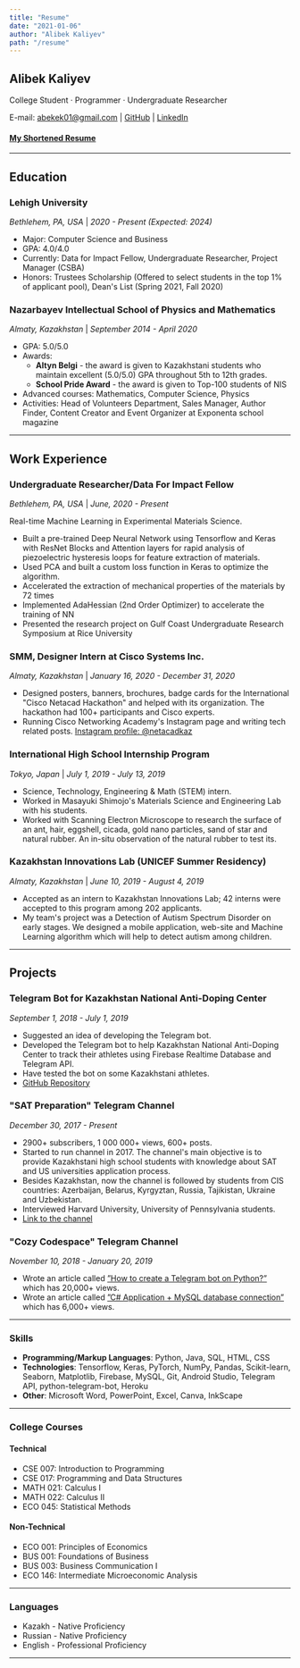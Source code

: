 ```yaml
---
title: "Resume"
date: "2021-01-06"
author: "Alibek Kaliyev"
path: "/resume"
---
```


## Alibek Kaliyev

College Student · Programmer · Undergraduate Researcher

E-mail: abekek01@gmail.com | [GitHub](https://github.com/abekek/) | [LinkedIn](https://www.linkedin.com/in/abekek)

#### [My Shortened Resume](https://drive.google.com/file/d/1wIbyfpCxhYz93oQK_xSyWY9fE6d5mVPw/view?usp=sharing)

---

## Education

### Lehigh University

_Bethlehem, PA, USA_ | _2020 - Present (Expected: 2024)_

- Major: Computer Science and Business
- GPA: 4.0/4.0
- Currently: Data for Impact Fellow, Undergraduate Researcher, Project Manager (CSBA)
- Honors: Trustees Scholarship (Offered to select students in the top 1% of applicant pool), Dean's List (Spring 2021, Fall 2020)

### Nazarbayev Intellectual School of Physics and Mathematics

_Almaty, Kazakhstan_ | _September 2014 - April 2020_

- GPA: 5.0/5.0
- Awards:
  - **Altyn Belgi** - the award is given to Kazakhstani students who maintain excellent (5.0/5.0) GPA throughout 5th to 12th grades.
  - **School Pride Award** - the award is given to Top-100 students of NIS
- Advanced courses: Mathematics, Computer Science, Physics
- Activities: Head of Volunteers Department, Sales Manager, Author Finder, Content Creator and Event Organizer at Exponenta school magazine

---

## Work Experience

### Undergraduate Researcher/Data For Impact Fellow

_Bethlehem, PA, USA_ | _June, 2020 - Present_

Real-time Machine Learning in Experimental Materials Science.

- Built a pre-trained Deep Neural Network using Tensorflow and Keras with ResNet Blocks and Attention layers for rapid analysis of piezoelectric hysteresis loops for feature extraction of materials.
- Used PCA and built a custom loss function in Keras to optimize the algorithm.
- Accelerated the extraction of mechanical properties of the materials by 72 times
- Implemented AdaHessian (2nd Order Optimizer) to accelerate the training of NN
- Presented the research project on Gulf Coast Undergraduate Research Symposium at Rice University

### SMM, Designer Intern at Cisco Systems Inc.

_Almaty, Kazakhstan_ | _January 16, 2020 - December 31, 2020_

- Designed posters, banners, brochures, badge cards for the International "Cisco Netacad Hackathon" and helped with its organization. The hackathon had 100+ participants and Cisco experts.
- Running Cisco Networking Academy's Instagram page and writing tech related posts. [Instagram profile: @netacadkaz](https://www.instagram.com/netacadkaz/)

### International High School Internship Program

_Tokyo, Japan_ | _July 1, 2019 - July 13, 2019_

- Science, Technology, Engineering & Math (STEM) intern.
- Worked in Masayuki Shimojo's Materials Science and Engineering Lab with his students.
- Worked with Scanning Electron Microscope to research the surface of an ant, hair, eggshell, cicada, gold nano particles, sand of star and natural rubber. An in-situ observation of the natural rubber to test its.

### Kazakhstan Innovations Lab (UNICEF Summer Residency)

_Almaty, Kazakhstan_ | _June 10, 2019 - August 4, 2019_

- Accepted as an intern to Kazakhstan Innovations Lab; 42 interns were accepted to this program among 202 applicants.
- My team's project was a Detection of Autism Spectrum Disorder on early stages. We designed a mobile application, web-site and Machine Learning algorithm which will help to detect autism among children.

---

## Projects

### Telegram Bot for Kazakhstan National Anti-Doping Center

_September 1, 2018 - July 1, 2019_

- Suggested an idea of developing the Telegram bot.
- Developed the Telegram bot to help Kazakhstan National Anti-Doping Center to track their athletes using Firebase Realtime Database and Telegram API.
- Have tested the bot on some Kazakhstani athletes.
- [GitHub Repository](https://github.com/abekek/kaznadc-telegram-bot)

### "SAT Preparation" Telegram Channel

_December 30, 2017 - Present_

- 2900+ subscribers, 1 000 000+ views, 600+ posts.
- Started to run channel in 2017. The channel's main objective is to provide Kazakhstani high school students with knowledge about SAT and US universities application process.
- Besides Kazakhstan, now the channel is followed by students from CIS countries: Azerbaijan, Belarus, Kyrgyztan, Russia, Tajikistan, Ukraine and Uzbekistan.
- Interviewed Harvard University, University of Pennsylvania students.
- [Link to the channel](https://t.me/satprepare)

### "Cozy Codespace" Telegram Channel

_November 10, 2018 - January 20, 2019_

- Wrote an article called [”How to create a Telegram bot on Python?”](http://teletype.in/@cozy_codespace/Hk70-Ntl4) which has 20,000+ views.
- Wrote an article called [”C# Application + MySQL database connection”](http://teletype.in/@cozy_codespace/BkKJ4zO07) which has 6,000+ views.

---

<!-- ## Honors and Awards

#### Karate Multiple National Champion

_2008 - Present_

- 19 Gold medals
- 8 Silver medals
- 5 Bronze medals

#### "Innovations & Intelligence" National Programming Contest - 3rd place

_April 28, 2018_

#### "Cisco Stars" International Olympiad on Network Technologies - 2nd place

_April 20, 2018_

#### Karate Black Belt Shodan (1st dan)

_March 3, 2017_

--- -->

### Skills

- **Programming/Markup Languages**: Python, Java, SQL, HTML, CSS
- **Technologies**: Tensorflow, Keras, PyTorch, NumPy, Pandas, Scikit-learn, Seaborn, Matplotlib, Firebase, MySQL, Git,
  Android Studio, Telegram API, python-telegram-bot, Heroku
- **Other**: Microsoft Word, PowerPoint, Excel, Canva, InkScape

---

### College Courses

#### Technical

- CSE 007: Introduction to Programming
- CSE 017: Programming and Data Structures
- MATH 021: Calculus I
- MATH 022: Calculus II
- ECO 045: Statistical Methods

#### Non-Technical

- ECO 001: Principles of Economics
- BUS 001: Foundations of Business
- BUS 003: Business Communication I
- ECO 146: Intermediate Microeconomic Analysis

---

### Languages

- Kazakh - Native Proficiency
- Russian - Native Proficiency
- English - Professional Proficiency

---
